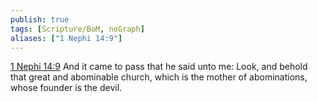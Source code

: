 ```yaml
---
publish: true
tags: [Scripture/BoM, noGraph]
aliases: ["1 Nephi 14:9"]
---
```

[1 Nephi 14:9](https://churchofjesuschrist.org/study/scriptures/bofm/1-ne/14?lang=eng&id=p9#p9) And it came to pass that he said unto me: Look, and behold that great and abominable church, which is the mother of abominations, whose founder is the devil.
